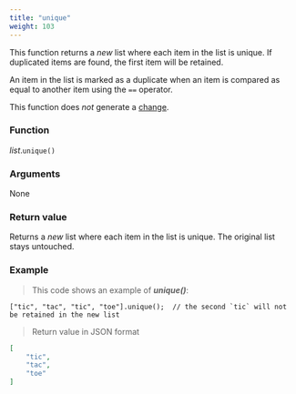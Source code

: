 ```yaml
---
title: "unique"
weight: 103
---
```


This function returns a *new* list where each item in the list is unique. If duplicated items are found, the first item will be retained.

An item in the list is marked as a duplicate when an item is compared as equal to another item using the `==` operator.

This function does *not* generate a [change](../../../overview/changes).

### Function

*list*.`unique()`


### Arguments

None

### Return value

Returns a *new* list where each item in the list is unique. The original list stays untouched.

### Example

> This code shows an example of ***unique()***:

```thingsdb,json_response
["tic", "tac", "tic", "toe"].unique();  // the second `tic` will not be retained in the new list
```

> Return value in JSON format

```json
[
    "tic",
    "tac",
    "toe"
]
```
